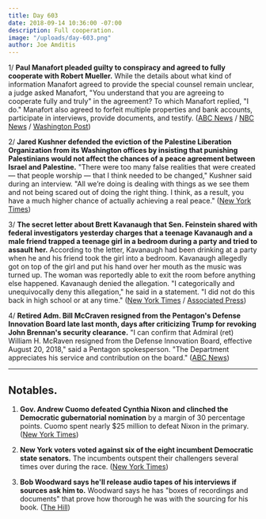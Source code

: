 ```yaml
---
title: Day 603
date: 2018-09-14 10:36:00 -07:00
description: Full cooperation.
image: "/uploads/day-603.png"
author: Joe Amditis
---
```


1/ **Paul Manafort pleaded guilty to conspiracy and agreed to fully cooperate with Robert Mueller.** While the details about what kind of information Manafort agreed to provide the special counsel remain unclear, a judge asked Manafort, "You understand that you are agreeing to cooperate fully and truly" in the agreement? To which Manafort replied, "I do." Manafort also agreed to forfeit multiple properties and bank accounts, participate in interviews, provide documents, and testify. ([ABC News](https://abcnews.go.com/Politics/paul-manafort-plead-guilty-forfeit-assets-special-counsel/story?id=57823235) / [NBC News](https://www.nbcnews.com/politics/politics-news/paul-manafort-pleads-guilty-mueller-probe-n909576) / [Washington Post](https://www.washingtonpost.com/world/national-security/manafort-plans-to-plead-guilty-to-second-set-of-charges/2018/09/14/a1541068-b5c9-11e8-a7b5-adaaa5b2a57f_story.html?utm_term=.b488b63dce33))

2/ **Jared Kushner defended the eviction of the Palestine Liberation Organization from its Washington offices by insisting that punishing Palestinians would not affect the chances of a peace agreement between Israel and Palestine.** "There were too many false realities that were created — that people worship — that I think needed to be changed," Kushner said during an interview. "All we’re doing is dealing with things as we see them and not being scared out of doing the right thing. I think, as a result, you have a much higher chance of actually achieving a real peace." ([New York Times](https://www.nytimes.com/2018/09/13/world/middleeast/kushner-palestinians-israel.html))

3/ **The secret letter about Brett Kavanaugh that Sen. Feinstein shared with federal investigators yesterday charges that a teenage Kavanaugh and a male friend trapped a teenage girl in a bedroom during a party and tried to assault her.** According to the letter, Kavanaugh had been drinking at a party when he and his friend took the girl into a bedroom. Kavanaugh allegedly got on top of the girl and put his hand over her mouth as the music was turned up. The woman was reportedly able to exit the room before anything else happened. Kavanaugh denied the allegation. "I categorically and unequivocally deny this allegation," he said in a statement. "I did not do this back in high school or at any time." ([New York Times](https://www.nytimes.com/2018/09/14/us/politics/kavanaugh-assault-allegation-letter.html) / [Associated Press](https://apnews.com/ee8c3ce45bd5427a8830c6eb6ff42e1f))

4/ **Retired Adm. Bill McCraven resigned from the Pentagon's Defense Innovation Board late last month, days after criticizing Trump for revoking John Brennan's security clearance.** "I can confirm that Admiral (ret) William H. McRaven resigned from the Defense Innovation Board, effective August 20, 2018," said a Pentagon spokesperson. "The Department appreciates his service and contribution on the board." ([ABC News](https://abcnews.go.com/Politics/bin-laden-raid-commander-resigns-pentagon-board-criticizing/story?id=57817765))

---

## Notables.

1. **Gov. Andrew Cuomo defeated Cynthia Nixon and clinched the Democratic gubernatorial nomination** by a margin of 30 percentage points. Cuomo spent nearly $25 million to defeat Nixon in the primary. ([New York Times](https://www.nytimes.com/2018/09/13/nyregion/andrew-cuomo-cynthia-nixon-wins-governors-race.html))

2. **New York voters voted against six of the eight incumbent Democratic state senators.** The incumbents outspent their challengers several times over during the race. ([New York Times](https://www.nytimes.com/2018/09/13/nyregion/state-senate-election-results-idc-klein.html))

3. **Bob Woodward says he'll release audio tapes of his interviews if sources ask him to.** Woodward says he has "boxes of recordings and documents" that prove how thorough he was with the sourcing for his book. ([The Hill](http://thehill.com/homenews/media/406682-woodward-ill-release-tapes-of-book-interviews-if-source-asks-me-to))